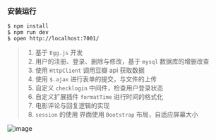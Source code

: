 ### 安装运行
```shell
$ npm install
$ npm run dev
$ open http://localhost:7001/
```

>1. 基于 `Egg.js` 开发
>2. 用户的注册、登录、删除与修改，基于 `mysql` 数据库的增删改查
>3. 使用 `HttpClient` 调用豆瓣 api 获取数据 
>4. 使用 `$.ajax` 进行表单的提交，与文件的上传
>5. 自定义 `checklogin` 中间件，检查用户登录状态
>6. 自定义扩展插件 `formatTime` 进行时间的格式化
>7. 电影评论与回复逻辑的实现
>8. `session` 的使用
> 界面使用 `Bootstrap` 布局，自适应屏幕大小

![image](https://github.com/accforgit/douban-by-Egg/blob/master/douban_egg.gif)


